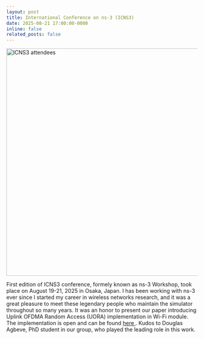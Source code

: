 ```yaml
---
layout: post
title: International Conference on ns-3 (ICNS3)
date: 2025-08-21 17:00:00-0000
inline: false
related_posts: false
---
```


<img src="{{ site.baseurl }}/assets/img/icns3.jpg" alt="ICNS3 attendees" width="600">

First edition of ICNS3 conference, formely known as ns-3 Workshop, took place on August 19-21, 2025 in Osaka, Japan. I has been working with ns-3 ever since I started my career in wireless networks research, and it was a great pleasure to meet these legendary people who maintain the simulator throughout so many years. It was an honor to present our paper introducing Uplink OFDMA Random Access (UORA) implementation in Wi-Fi module. The implementation is open and can be found <a href="https://github.com/imec-idlab/WiFi_UORA_ns3"> here </a>. Kudos to Douglas Agbeve, PhD student in our group, who played the leading role in this work.